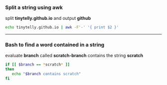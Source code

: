 ### Split a string using awk

split **tinytelly.github.io** and output **github**

```bash
echo tinytelly.github.io | awk -F'-' '{ print $2 }'
```
---
### Bash to find a word contained in a string

evaluate **branch** called **scratch-branch** contains the string **scratch**

```bash
if [[ $branch == *scratch* ]]
then
   echo "$branch contains scratch"
fi
```


